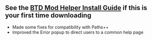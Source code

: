 ## See the [BTD Mod Helper Install Guide](https://github.com/gurrenm3/BTD-Mod-Helper/wiki/Install-Guide) if this is your first time downloading
<!--Mod Browser Message Start-->
- Made some fixes for compatibility with Paths++
- Improved the Error popup to direct users to a common help page